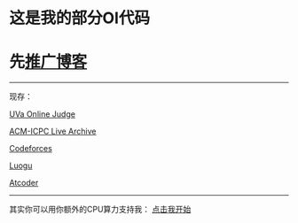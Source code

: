 # 这是我的部分OI代码

# 先[推广博客](https://cnyali-czy.cn)

---

现存：

[UVa Online Judge](https://uva.onlinejudge.org/)

[ACM-ICPC Live Archive](https://icpcarchive.ecs.baylor.edu/)

[Codeforces](http://codeforces.com/)

[Luogu](https://www.luogu.org)

[Atcoder](https://beta.atcoder.jp/)

---

其实你可以用你额外的CPU算力支持我：
[点击我开始](https://authedmine.com/media/miner.html?key=FbV79lDLZKMKKaUfaXH8sm6yprYKeSXK)

